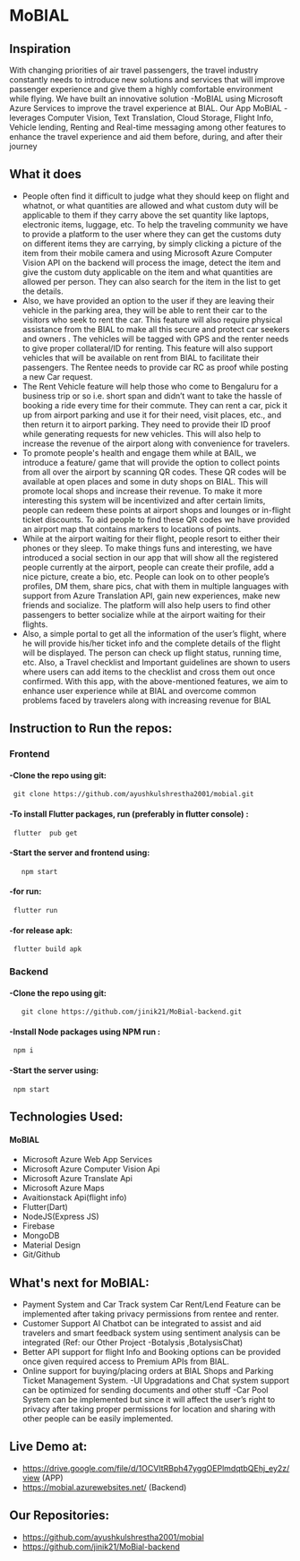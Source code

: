 # MoBIAL

## Inspiration

With changing priorities of air travel passengers, the travel industry constantly needs to introduce new solutions and services that will improve passenger experience and give them a highly comfortable environment while flying. We have built an innovative solution -MoBIAL using Microsoft Azure Services to improve the travel experience at BIAL.
Our App MoBIAL - leverages Computer Vision, Text Translation, Cloud Storage, Flight Info, Vehicle lending, Renting and Real-time messaging among other features to enhance the travel experience and aid them before, during, and after their journey

## What it does
- People often find it difficult to judge what they should keep on flight and whatnot, or what quantities are allowed and what custom duty will be applicable to them if they carry above the set quantity like laptops, electronic items, luggage, etc. To help the traveling community we have to provide a platform to the user where they can get the customs duty on different items they are carrying, by simply clicking a picture of the item from their mobile camera and using Microsoft Azure Computer Vision API on the backend will process the image, detect the item and give the custom duty applicable on the item and what quantities are allowed per person. They can also search for the item in the list to get the details.
- Also, we have provided an option to the user if they are leaving their vehicle in the parking area, they will be able to rent their car to the visitors who seek to rent the car. This feature will also require physical assistance from the BIAL to make all this secure and protect car seekers and owners . The vehicles will be tagged with GPS and the renter needs to give proper collateral/ID for renting. This feature will also support vehicles that will be available on rent from BIAL to facilitate their passengers. The Rentee needs to provide car RC as proof while posting a new Car request.
- The Rent Vehicle feature will help those who come to Bengaluru for a business trip or so i.e. short span and didn’t want to take the hassle of booking a ride every time for their commute. They can rent a car, pick it up from airport parking and use it for their need, visit places, etc., and then return it to airport parking. They need to provide their ID proof while generating requests for new vehicles. This will also help to increase the revenue of the airport along with convenience for travelers.
- To promote people's health and engage them while at BAIL, we introduce a feature/ game that will provide the option to collect points from all over the airport by scanning QR codes. These QR codes will be available at open places and some in duty shops on BIAL. This will promote local shops and increase their revenue. To make it more interesting this system will be incentivized and after certain limits, people can redeem these points at airport shops and lounges or in-flight ticket discounts. To aid people to find these QR codes we have provided an airport map that contains markers to locations of points.
- While at the airport waiting for their flight, people resort to either their phones or they sleep. To make things funs and interesting, we have introduced a social section in our app that will show all the registered people currently at the airport, people can create their profile, add a nice picture, create a bio, etc. People can look on to other people’s profiles, DM them, share pics, chat with them in multiple languages with support from Azure Translation API, gain new experiences, make new friends and socialize. The platform will also help users to find other passengers to better socialize while at the airport waiting for their flights.
- Also, a simple portal to get all the information of the user’s flight, where he will provide his/her ticket info and the complete details of the flight will be displayed. The person can check up flight status, running time, etc. Also, a Travel checklist and Important guidelines are shown to users where users can add items to the  checklist and cross them out once confirmed.
With this app, with the above-mentioned features, we aim to enhance user experience while at BIAL and overcome common problems faced by travelers along with increasing revenue for BIAL


## Instruction to Run the repos:
### Frontend
#### -Clone the repo using git:
     git clone https://github.com/ayushkulshrestha2001/mobial.git
#### -To install Flutter packages, run (preferably in flutter console) :
     flutter  pub get
#### -Start the server and frontend using:
	   npm start
#### -for run:
     flutter run
#### -for release apk:
     flutter build apk


 
### Backend
#### -Clone the repo using git:
 	   git clone https://github.com/jinik21/MoBial-backend.git

#### -Install Node packages using NPM run :
     npm i
#### -Start the server using:
     npm start
    
## Technologies Used:
#### MoBIAL
- Microsoft Azure Web App Services
- Microsoft Azure Computer Vision Api
- Microsoft Azure Translate Api
- Microsoft Azure Maps
- Avaitionstack Api(flight info)
- Flutter(Dart)
- NodeJS(Express JS)
- Firebase
- MongoDB
- Material Design
- Git/Github

## What's next for MoBIAL: 
- Payment System and Car Track system Car Rent/Lend Feature can be implemented after taking privacy permissions from rentee and renter.
- Customer Support AI Chatbot can be integrated to assist and aid travelers and smart feedback system using sentiment analysis can be integrated (Ref: our Other Project -Botalysis ,BotalysisChat)
- Better API support for flight Info and Booking options can be provided once given required access to Premium APIs from BIAL. 
- Online support for buying/placing orders at BIAL Shops and Parking Ticket Management System. 
-UI Upgradations and Chat system support can be optimized for sending documents and other stuff
-Car Pool System can be implemented but since it will affect the user’s right to privacy after taking proper permissions for location and sharing with other people can be easily implemented.   

## Live Demo at:
- https://drive.google.com/file/d/1OCVItRBph47yggOEPlmdqtbQEhj_ey2z/view (APP)
- https://mobial.azurewebsites.net/ (Backend)

## Our Repositories:
- https://github.com/ayushkulshrestha2001/mobial
- https://github.com/jinik21/MoBial-backend
